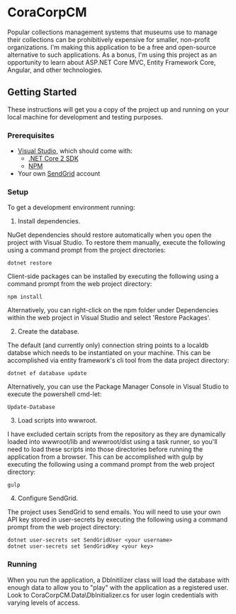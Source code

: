 # CoraCorpCM

Popular collections management systems that museums use to manage their collections can be prohibitively expensive for smaller, non-profit organizations. I'm making this application to be a free and open-source alternative to such applications. As a bonus, I'm using this project as an opportunity to learn about ASP.NET Core MVC, Entity Framework Core, Angular, and other technologies.

## Getting Started

These instructions will get you a copy of the project up and running on your local machine for development and testing purposes.

### Prerequisites

- [Visual Studio](https://www.visualstudio.com/downloads/), which should come with:
    - [.NET Core 2 SDK](https://www.microsoft.com/net/download/windows)
    - [NPM](https://www.npmjs.com/)
- Your own [SendGrid](https://sendgrid.com/) account

### Setup

To get a development environment running:


1. Install dependencies. 

NuGet dependencies should restore automatically when you open the project with Visual Studio. To restore them manually, execute the following using a command prompt from the project directories:

```
dotnet restore
```

Client-side packages can be installed by executing the following using a command prompt from the web project directory:

```
npm install
```

Alternatively, you can right-click on the npm folder under Dependencies within the web project in Visual Studio and select 'Restore Packages'.


2. Create the database.

The default (and currently only) connection string points to a localdb databse which needs to be instantiated on your machine. This can be accomplished via entity framework's cli tool from the data project directory:

```
dotnet ef database update
```

Alternatively, you can use the Package Manager Console in Visual Studio to execute the powershell cmd-let:

```
Update-Database
```


3. Load scripts into wwwroot.

I have excluded certain scripts from the repository as they are dynamically loaded into wwwroot/lib and wwwroot/dist using a task runner, so you'll need to load these scripts into those directories before running the application from a browser. This can be accomplished with gulp by executing the following using a command prompt from the web project directory:

```
gulp
```


4. Configure SendGrid.

The project uses SendGrid to send emails. You will need to use your own API key stored in user-secrets by executing the following using a command prompt from the web project directory:

```
dotnet user-secrets set SendGridUser <your username>
dotnet user-secrets set SendGridKey <your key>
```

### Running

When you run the application, a DbInitilizer class will load the database with enough data to allow you to "play" with the application as a registered user. Look to CoraCorpCM.Data\DbInitializer.cs for user login credentials with varying levels of access.
